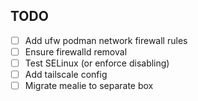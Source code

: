 ## TODO
- [ ] Add ufw podman network firewall rules
- [ ] Ensure firewalld removal
- [ ] Test SELinux (or enforce disabling)
- [ ] Add tailscale config
- [ ] Migrate mealie to separate box